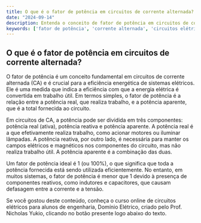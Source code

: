 ```yaml
---
title: O que é o fator de potência em circuitos de corrente alternada?
date: "2024-09-14"
description: Entenda o conceito de fator de potência em circuitos de corrente alternada e sua importância na engenharia elétrica.
keywords: ['fator de potência', 'corrente alternada', 'circuitos elétricos', 'engenharia elétrica']
---
```


## O que é o fator de potência em circuitos de corrente alternada?

O fator de potência é um conceito fundamental em circuitos de corrente alternada (CA) e é crucial para a eficiência energética de sistemas elétricos. Ele é uma medida que indica a eficiência com que a energia elétrica é convertida em trabalho útil. Em termos simples, o fator de potência é a relação entre a potência real, que realiza trabalho, e a potência aparente, que é a total fornecida ao circuito.

Em circuitos de CA, a potência pode ser dividida em três componentes: potência real (ativa), potência reativa e potência aparente. A potência real é a que efetivamente realiza trabalho, como acionar motores ou iluminar lâmpadas. A potência reativa, por outro lado, é necessária para manter os campos elétricos e magnéticos nos componentes do circuito, mas não realiza trabalho útil. A potência aparente é a combinação das duas.

Um fator de potência ideal é 1 (ou 100%), o que significa que toda a potência fornecida está sendo utilizada eficientemente. No entanto, em muitos sistemas, o fator de potência é menor que 1 devido à presença de componentes reativos, como indutores e capacitores, que causam defasagem entre a corrente e a tensão.

Se você gostou deste conteúdo, conheça o curso online de circuitos elétricos para alunos de engenharia, Domínio Elétrico, criado pelo Prof. Nicholas Yukio, clicando no botão presente logo abaixo do texto.